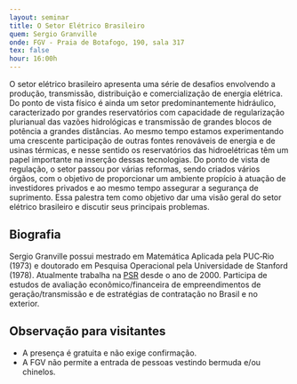 ```yaml
---
layout: seminar
title: O Setor Elétrico Brasileiro
quem: Sergio Granville
onde: FGV - Praia de Botafogo, 190, sala 317
tex: false
hour: 16:00h
---
```


O setor elétrico brasileiro apresenta uma série de desafios envolvendo
a produção, transmissão, distribuição e comercialização de energia
elétrica. Do ponto de vista físico é ainda um setor predominantemente
hidráulico, caracterizado por grandes reservatórios com capacidade de
regularização plurianual das vazões hidrológicas e transmissão de
grandes blocos de potência a grandes distâncias. Ao mesmo tempo
estamos experimentando uma crescente participação de outras fontes
renováveis de energia e de usinas térmicas, e nesse sentido os
reservatórios das hidroelétricas têm um papel importante na inserção
dessas tecnologias. Do ponto de vista de regulação, o setor passou por
várias reformas, sendo criados vários órgãos, com o objetivo de
proporcionar um ambiente propício à atuação de investidores privados e
ao mesmo tempo assegurar a segurança de suprimento. Essa palestra tem
como objetivo dar uma visão geral do setor elétrico brasileiro e
discutir seus principais problemas.

## Biografia

Sergio Granville possui mestrado em Matemática Aplicada pela PUC‐Rio
(1973) e doutorado em Pesquisa Operacional pela Universidade de
Stanford (1978). Atualmente trabalha na
[PSR](http://www.psr-inc.com.br/portal/psr_pt_BR) desde o ano
de 2000. Participa de estudos de avaliação econômico/financeira de
empreendimentos de geração/transmissão e de estratégias de contratação
no Brasil e no exterior.

## Observação para visitantes

- A presença é gratuita e não exige confirmação.
- A FGV não permite a entrada de pessoas vestindo bermuda e/ou
  chinelos.

